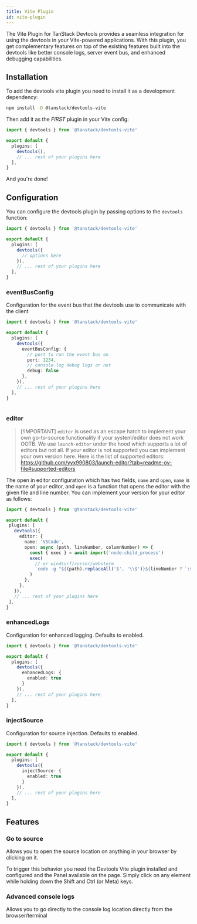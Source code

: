 ```yaml
---
title: Vite Plugin
id: vite-plugin
---
```


The Vite Plugin for TanStack Devtools provides a seamless integration for using the devtools in your Vite-powered applications. With this plugin, you get complementary features on top of the
existing features built into the devtools like better console logs, server event bus, and enhanced debugging capabilities.

## Installation

To add the devtools vite plugin you need to install it as a development dependency:

```sh
npm install -D @tanstack/devtools-vite
```

Then add it as the *FIRST* plugin in your Vite config:

```ts
import { devtools } from '@tanstack/devtools-vite'

export default {
  plugins: [
    devtools(),
    // ... rest of your plugins here
  ],
}
```

And you're done! 

## Configuration

You can configure the devtools plugin by passing options to the `devtools` function:

```ts
import { devtools } from '@tanstack/devtools-vite'

export default {
  plugins: [
    devtools({
      // options here
    }),
    // ... rest of your plugins here
  ],
}
```

### eventBusConfig

  Configuration for the event bus that the devtools use to communicate with the client

```ts
import { devtools } from '@tanstack/devtools-vite'

export default {
  plugins: [
    devtools({
      eventBusConfig: {
        // port to run the event bus on
        port: 1234,
        // console log debug logs or not
        debug: false
      }, 
    }),
    // ... rest of your plugins here
  ],
}
 
```

### editor
 
> [!IMPORTANT] `editor` is used as an escape hatch to implement your own go-to-source functionality if your system/editor does not work OOTB. We use `launch-editor` under the hood which supports a lot of editors but not all. If your editor is not supported you can implement your own version here. Here is the list of supported editors: https://github.com/yyx990803/launch-editor?tab=readme-ov-file#supported-editors

The open in editor configuration which has two fields, `name` and `open`,
`name` is the name of your editor, and `open` is a function that opens the editor with the given file and line number. You can implement your version for your editor as follows:

 ```ts
import { devtools } from '@tanstack/devtools-vite'

export default {
  plugins: [
    devtools({
      editor: {
        name: 'VSCode',
        open: async (path, lineNumber, columnNumber) => {
          const { exec } = await import('node:child_process')
          exec(
            // or windsurf/cursor/webstorm
            `code -g "${(path).replaceAll('$', '\\$')}${lineNumber ? `:${lineNumber}` : ''}${columnNumber ? `:${columnNumber}` : ''}"`,
          )
        },
      }, 
    }),
    // ... rest of your plugins here
  ],
}
 
```
 
### enhancedLogs

  Configuration for enhanced logging. Defaults to enabled.

```ts
import { devtools } from '@tanstack/devtools-vite'

export default {
  plugins: [
    devtools({
      enhancedLogs: {
        enabled: true
      }
    }),
    // ... rest of your plugins here
  ],
}
```

### injectSource 

Configuration for source injection. Defaults to enabled.


```ts
import { devtools } from '@tanstack/devtools-vite'

export default {
  plugins: [
    devtools({
      injectSource: {
        enabled: true
      }
    }),
    // ... rest of your plugins here
  ],
}
```

## Features

### Go to source

Allows you to open the source location on anything in your browser by clicking on it.

To trigger this behavior you need the Devtools Vite plugin installed and configured and
the Panel available on the page. Simply click on any element while holding down the Shift and Ctrl (or Meta) keys.

### Advanced console logs

Allows you to go directly to the console log location directly from the browser/terminal